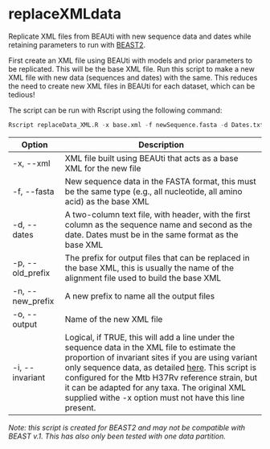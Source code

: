 # replaceXMLdata
Replicate XML files from BEAUti with new sequence data and dates while retaining parameters to run with [BEAST2](https://www.beast2.org).

First create an XML file using BEAUti with models and prior parameters to be replicated. This will be the base XML file. Run this script to make a new XML file with new data (sequences and dates) with the same. This reduces the need to create new XML files in BEAUti for each dataset, which can be tedious!

The script can be run with Rscript using the following command:

```R
Rscript replaceData_XML.R -x base.xml -f newSequence.fasta -d Dates.txt -p old_prefix -n new_prefix -o new_data.xml -i TRUE
```

| Option  | Description |
| ------------- | ------------- |
| -x, --xml  | XML file built using BEAUti that acts as a base XML for the new file |
| -f, --fasta  | New sequence data in the FASTA format, this must be the same type (e.g., all nucleotide, all amino acid) as the base XML  |
| -d, --dates  | A two-column text file, with header, with the first column as the sequence name and second as the date. Dates must be in the same format as the base XML  |
| -p, --old_prefix | The prefix for output files that can be replaced in the base XML, this is usually the name of the alignment file used to build the base XML |
| -n, --new_prefix  | A new prefix to name all the output files |
| -o, --output  | Name of the new XML file |
| -i, --invariant  | Logical, if TRUE, this will add a line under the sequence data in the XML file to estimate the proportion of invariant sites if you are using variant only sequence data, as detailed [here](https://groups.google.com/g/beast-users/c/DuhdMp9JNcA). This script is configured for the Mtb H37Rv reference strain, but it can be adapted for any taxa. The original XML supplied withe -x option must not have this line present. |


_Note: this script is created for BEAST2 and may not be compatible with BEAST v.1. This has also only been tested with one data partition._
